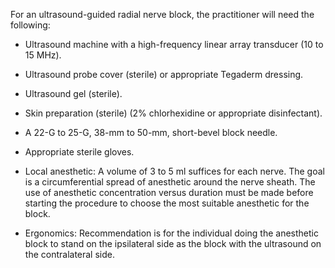 For an ultrasound-guided radial nerve block, the practitioner will need the following:

- Ultrasound machine with a high-frequency linear array transducer (10 to 15 MHz).

- Ultrasound probe cover (sterile) or appropriate Tegaderm dressing.

- Ultrasound gel (sterile).

- Skin preparation (sterile) (2% chlorhexidine or appropriate disinfectant).

- A 22-G to 25-G, 38-mm to 50-mm, short-bevel block needle.

- Appropriate sterile gloves.

- Local anesthetic: A volume of 3 to 5 ml suffices for each nerve. The goal is a circumferential spread of anesthetic around the nerve sheath. The use of anesthetic concentration versus duration must be made before starting the procedure to choose the most suitable anesthetic for the block.

- Ergonomics: Recommendation is for the individual doing the anesthetic block to stand on the ipsilateral side as the block with the ultrasound on the contralateral side.